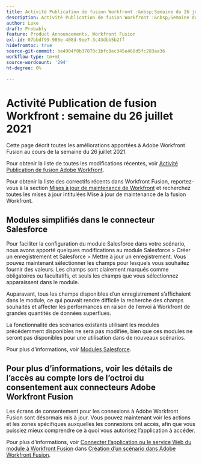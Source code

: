 ```yaml
---
title: Activité Publication de fusion Workfront :&nbsp;Semaine du 26 juillet 2021
description: Activité Publication de fusion Workfront :&nbsp;Semaine du 26 juillet 2021
author: Luke
draft: Probably
feature: Product Announcements, Workfront Fusion
exl-id: 07bbdf99-986e-408d-9ee7-3c43dbb5b2ff
hidefromtoc: true
source-git-commit: be4904f0b37870c1bfc8ec345e468d5fc283aa36
workflow-type: tm+mt
source-wordcount: '294'
ht-degree: 0%

---
```


# Activité Publication de fusion Workfront : semaine du 26 juillet 2021

Cette page décrit toutes les améliorations apportées à Adobe Workfront Fusion au cours de la semaine du 26 juillet 2021.

Pour obtenir la liste de toutes les modifications récentes, voir [Activité Publication de fusion Adobe Workfront](../../../product-announcements/product-releases/fusion-release-activity/fusion-release-activity.md).

Pour obtenir la liste des correctifs récents dans Workfront Fusion, reportez-vous à la section [Mises à jour de maintenance de Workfront](https://one.workfront.com/s/article/Workfront-Maintenance-Updates-1882317350) et recherchez toutes les mises à jour intitulées Mise à jour de maintenance de la fusion Workfront.

## Modules simplifiés dans le connecteur Salesforce

Pour faciliter la configuration du module Salesforce dans votre scénario, nous avons apporté quelques modifications au module Salesforce > Créer un enregistrement et Salesforce > Mettre à jour un enregistrement. Vous pouvez maintenant sélectionner les champs pour lesquels vous souhaitez fournir des valeurs. Les champs sont clairement marqués comme obligatoires ou facultatifs, et seuls les champs que vous sélectionnez apparaissent dans le module.

Auparavant, tous les champs disponibles d’un enregistrement s’affichaient dans le module, ce qui pouvait rendre difficile la recherche des champs souhaités et affecter les performances en raison de l’envoi à Workfront de grandes quantités de données superflues.

La fonctionnalité des scénarios existants utilisant les modules précédemment disponibles ne sera pas modifiée, bien que ces modules ne seront pas disponibles pour une utilisation dans de nouveaux scénarios.

Pour plus d’informations, voir [Modules Salesforce](../../../workfront-fusion/apps-and-their-modules/salesforce-modules.md).

## Pour plus d’informations, voir les détails de l’accès au compte lors de l’octroi du consentement aux connecteurs Adobe Workfront Fusion

Les écrans de consentement pour les connexions à Adobe Workfront Fusion sont désormais mis à jour. Vous pouvez maintenant voir les actions et les zones spécifiques auxquelles les connexions ont accès, afin que vous puissiez mieux comprendre ce à quoi vous autorisez l’application à accéder.

Pour plus d’informations, voir [Connecter l’application ou le service Web du module à Workfront Fusion](../../../workfront-fusion/scenarios/create-a-scenario.md#connect) dans [Création d’un scénario dans Adobe Workfront Fusion](../../../workfront-fusion/scenarios/create-a-scenario.md).

